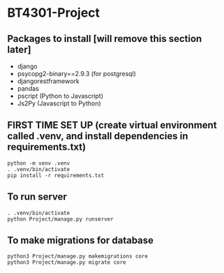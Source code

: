 # BT4301-Project

## Packages to install [will remove this section later]
- django
- psycopg2-binary==2.9.3 (for postgresql)
- djangorestframework
- pandas
- pscript (Python to Javascript)
- Js2Py (Javascript to Python)




## FIRST TIME SET UP (create virtual environment called .venv, and install dependencies in requirements.txt)
```
python -m venv .venv
. .venv/bin/activate
pip install -r requirements.txt 
```


## To run server
```
. .venv/bin/activate
python Project/manage.py runserver
```


## To make migrations for database
```
python3 Project/manage.py makemigrations core 
python3 Project/manage.py migrate core
```